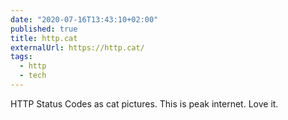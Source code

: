 ```yaml
---
date: "2020-07-16T13:43:10+02:00"
published: true
title: http.cat
externalUrl: https://http.cat/
tags:
  - http
  - tech
---
```

HTTP Status Codes as cat pictures. This is peak internet. Love it. 

